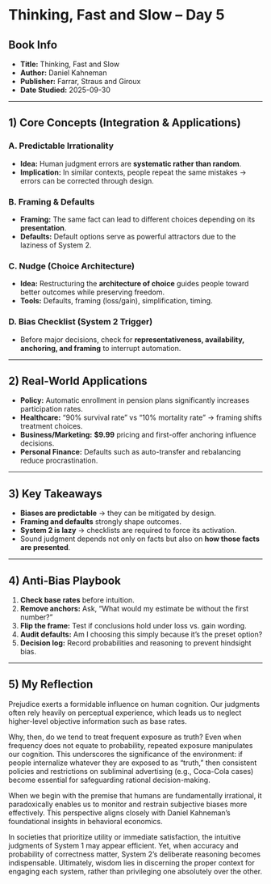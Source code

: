 # Thinking, Fast and Slow – Day 5

## Book Info
- **Title:** Thinking, Fast and Slow  
- **Author:** Daniel Kahneman  
- **Publisher:** Farrar, Straus and Giroux  
- **Date Studied:** 2025-09-30  

---

## 1) Core Concepts (Integration & Applications)

### A. Predictable Irrationality
- **Idea:** Human judgment errors are **systematic rather than random**.  
- **Implication:** In similar contexts, people repeat the same mistakes → errors can be corrected through design.

### B. Framing & Defaults
- **Framing:** The same fact can lead to different choices depending on its **presentation**.  
- **Defaults:** Default options serve as powerful attractors due to the laziness of System 2.

### C. Nudge (Choice Architecture)
- **Idea:** Restructuring the **architecture of choice** guides people toward better outcomes while preserving freedom.  
- **Tools:** Defaults, framing (loss/gain), simplification, timing.

### D. Bias Checklist (System 2 Trigger)
- Before major decisions, check for **representativeness, availability, anchoring, and framing** to interrupt automation.

---

## 2) Real-World Applications
- **Policy:** Automatic enrollment in pension plans significantly increases participation rates.  
- **Healthcare:** “90% survival rate” vs “10% mortality rate” → framing shifts treatment choices.  
- **Business/Marketing:** **$9.99** pricing and first-offer anchoring influence decisions.  
- **Personal Finance:** Defaults such as auto-transfer and rebalancing reduce procrastination.

---

## 3) Key Takeaways
- **Biases are predictable** → they can be mitigated by design.  
- **Framing and defaults** strongly shape outcomes.  
- **System 2 is lazy** → checklists are required to force its activation.  
- Sound judgment depends not only on facts but also on **how those facts are presented**.

---

## 4) Anti-Bias Playbook
1. **Check base rates** before intuition.  
2. **Remove anchors:** Ask, “What would my estimate be without the first number?”  
3. **Flip the frame:** Test if conclusions hold under loss vs. gain wording.  
4. **Audit defaults:** Am I choosing this simply because it’s the preset option?  
5. **Decision log:** Record probabilities and reasoning to prevent hindsight bias.

---

## 5) My Reflection
Prejudice exerts a formidable influence on human cognition. Our judgments often rely heavily on perceptual experience, which leads us to neglect higher-level objective information such as base rates.

Why, then, do we tend to treat frequent exposure as truth? Even when frequency does not equate to probability, repeated exposure manipulates our cognition. This underscores the significance of the environment: if people internalize whatever they are exposed to as “truth,” then consistent policies and restrictions on subliminal advertising (e.g., Coca-Cola cases) become essential for safeguarding rational decision-making.

When we begin with the premise that humans are fundamentally irrational, it paradoxically enables us to monitor and restrain subjective biases more effectively. This perspective aligns closely with Daniel Kahneman’s foundational insights in behavioral economics.

In societies that prioritize utility or immediate satisfaction, the intuitive judgments of System 1 may appear efficient. Yet, when accuracy and probability of correctness matter, System 2’s deliberate reasoning becomes indispensable. Ultimately, wisdom lies in discerning the proper context for engaging each system, rather than privileging one absolutely over the other.
